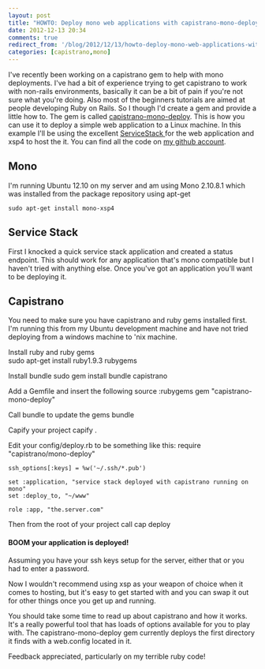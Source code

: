 ```yaml
---
layout: post
title: "HOWTO: Deploy mono web applications with capistrano-mono-deploy"
date: 2012-12-13 20:34
comments: true
redirect_from: '/blog/2012/12/13/howto-deploy-mono-web-applications-with-capistrano-mono-deploy/'
categories: [capistrano,mono]
---
```

I've recently been working on a capistrano gem to help with mono deployments. I've had a bit of experience trying to get capistrano to work with non-rails environments, basically it can be a bit of pain if you're not sure what you're doing. Also most of the beginners tutorials are aimed at people developing Ruby on Rails. So I though I'd create a gem and provide a little how to. The gem is called [capistrano-mono-deploy][1]. This is how you can use it to deploy a simple web application to a Linux machine. In this example I'll be using the excellent [ServiceStack ][2]for the web application and xsp4 to host the it. You can find all the code on [my github account][3].
## Mono 
I'm running Ubuntu 12.10 on my server and am using Mono 2.10.8.1 which was installed from the package repository using apt-get

    sudo apt-get install mono-xsp4

  
## Service Stack 
First I knocked a quick service stack application and created a status endpoint. This should work for any application that's mono compatible but I haven't tried with anything else. Once you've got an application you'll want to be deploying it.

## Capistrano 
You need to make sure you have capistrano and ruby gems installed first. I'm running this from my Ubuntu development machine and have not tried deploying from a windows machine to 'nix machine.

Install ruby and ruby gems   
    sudo apt-get install ruby1.9.3 rubygems
  
Install bundle 
    sudo gem install bundle capistrano

  
Add a Gemfile and insert the following
    source :rubygems
    gem "capistrano-mono-deploy"

Call bundle to update the gems
    bundle

Capify your project
    capify .

Edit your config/deploy.rb to be something like this:
    require "capistrano/mono-deploy"
    
    ssh_options[:keys] = %w('~/.ssh/*.pub')
    
    set :application, "service stack deployed with capistrano running on mono"
    set :deploy_to, "~/www" 
    
    role :app, "the.server.com"
    
Then from the root of your project call
    cap deploy
    
#### BOOM your application is deployed! 
Assuming you have your ssh keys setup for the server, either that or you had to enter a password. 
      
Now I wouldn't recommend using xsp as your weapon of choice when it comes to hosting, but it's easy to get started with and you can swap it out for other things once you get up and running.
    
You should take some time to read up about capistrano and how it works. It's a really powerful tool that has loads of options available for you to play with. The capistrano-mono-deploy gem currently deploys the first directory it finds with a web.config located in it. 
    
Feedback appreciated, particularly on my terrible ruby code!

 [1]: https://github.com/antonydenyer/capistrano-mono-deploy
 [2]: http://www.servicestack.net/
 [3]: https://github.com/antonydenyer/servicestack-mono-capistrano  